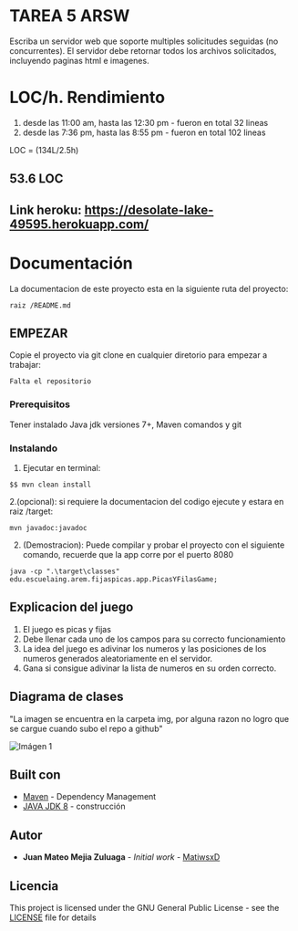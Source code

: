 # TAREA 5 ARSW 

Escriba un servidor web que soporte multiples solicitudes seguidas (no concurrentes). El servidor debe retornar todos los archivos solicitados, incluyendo
paginas html e imagenes.
# LOC/h. Rendimiento

1. desde las 11:00 am, hasta las 12:30 pm - fueron en total 32 lineas
2. desde las 7:36 pm, hasta las 8:55 pm - fueron en total 102 lineas


LOC = (134L/2.5h)

## 53.6 LOC

## Link heroku: https://desolate-lake-49595.herokuapp.com/

# Documentación

La documentacion de este proyecto esta en la siguiente ruta del proyecto:
```
raiz /README.md
```
## EMPEZAR

Copie el proyecto via git clone en cualquier diretorio para empezar a trabajar:
```
Falta el repositorio 
```

### Prerequisitos

Tener instalado Java jdk versiones 7+, Maven comandos y git

### Instalando

1. Ejecutar en terminal:

```
$$ mvn clean install
```
2.(opcional):
si requiere la documentacion del codigo ejecute y estara en raiz /target:

```
mvn javadoc:javadoc
```

2. (Demostracion):
   Puede compilar y probar el proyecto con el siguiente comando, recuerde que la app corre por el puerto 8080

```
java -cp ".\target\classes" edu.escuelaing.arem.fijaspicas.app.PicasYFilasGame;

```
## Explicacion del juego
1. El juego es picas y fijas
2. Debe llenar cada uno de los campos para su correcto funcionamiento 
3. La idea del juego es adivinar los numeros y las posiciones de los numeros generados aleatoriamente en el servidor.
4. Gana si consigue adivinar la lista de numeros en su orden correcto.

## Diagrama de clases
"La imagen se encuentra en la carpeta img, por alguna razon no logro que se cargue cuando subo el repo a github"

![Imágen 1](LAB05-arsw-i/img/1.png)



## Built con

* [Maven](https://maven.apache.org/) - Dependency Management
* [JAVA JDK 8](http://www.oracle.com/technetwork/java/javase/overview/index.html) - construcción


## Autor

* **Juan Mateo Mejia Zuluaga** - *Initial work* - [MatiwsxD](https://github.com/MatiwsxD)


## Licencia

This project is licensed under the GNU General Public License - see the [LICENSE](LICENSE) file for details
